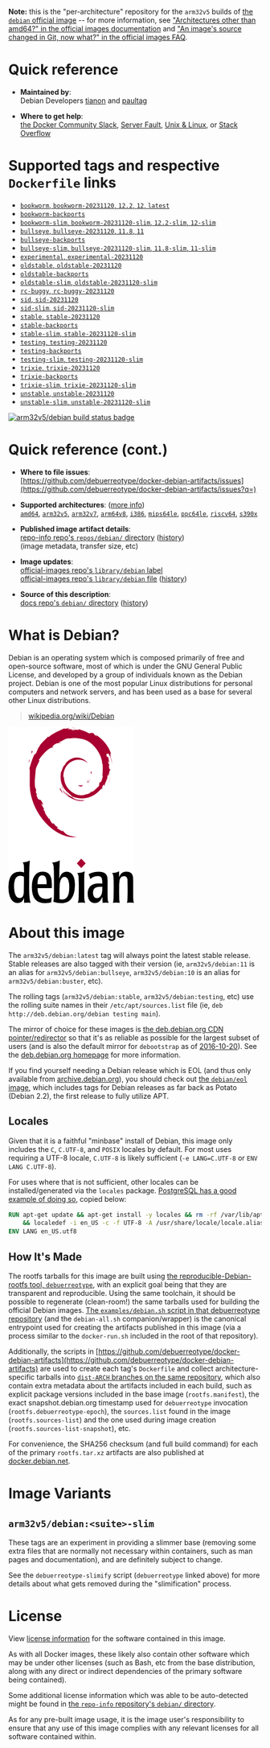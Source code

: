 <!--

********************************************************************************

WARNING:

    DO NOT EDIT "debian/README.md"

    IT IS AUTO-GENERATED

    (from the other files in "debian/" combined with a set of templates)

********************************************************************************

-->

**Note:** this is the "per-architecture" repository for the `arm32v5` builds of [the `debian` official image](https://hub.docker.com/_/debian) -- for more information, see ["Architectures other than amd64?" in the official images documentation](https://github.com/docker-library/official-images#architectures-other-than-amd64) and ["An image's source changed in Git, now what?" in the official images FAQ](https://github.com/docker-library/faq#an-images-source-changed-in-git-now-what).

# Quick reference

-	**Maintained by**:  
	Debian Developers [tianon](https://qa.debian.org/developer.php?login=tianon) and [paultag](https://qa.debian.org/developer.php?login=paultag)

-	**Where to get help**:  
	[the Docker Community Slack](https://dockr.ly/comm-slack), [Server Fault](https://serverfault.com/help/on-topic), [Unix & Linux](https://unix.stackexchange.com/help/on-topic), or [Stack Overflow](https://stackoverflow.com/help/on-topic)

# Supported tags and respective `Dockerfile` links

-	[`bookworm`, `bookworm-20231120`, `12.2`, `12`, `latest`](https://github.com/debuerreotype/docker-debian-artifacts/blob/1f004e7d93701cb12bb439662c89259e25e74fdf/bookworm/Dockerfile)
-	[`bookworm-backports`](https://github.com/debuerreotype/docker-debian-artifacts/blob/1f004e7d93701cb12bb439662c89259e25e74fdf/bookworm/backports/Dockerfile)
-	[`bookworm-slim`, `bookworm-20231120-slim`, `12.2-slim`, `12-slim`](https://github.com/debuerreotype/docker-debian-artifacts/blob/1f004e7d93701cb12bb439662c89259e25e74fdf/bookworm/slim/Dockerfile)
-	[`bullseye`, `bullseye-20231120`, `11.8`, `11`](https://github.com/debuerreotype/docker-debian-artifacts/blob/1f004e7d93701cb12bb439662c89259e25e74fdf/bullseye/Dockerfile)
-	[`bullseye-backports`](https://github.com/debuerreotype/docker-debian-artifacts/blob/1f004e7d93701cb12bb439662c89259e25e74fdf/bullseye/backports/Dockerfile)
-	[`bullseye-slim`, `bullseye-20231120-slim`, `11.8-slim`, `11-slim`](https://github.com/debuerreotype/docker-debian-artifacts/blob/1f004e7d93701cb12bb439662c89259e25e74fdf/bullseye/slim/Dockerfile)
-	[`experimental`, `experimental-20231120`](https://github.com/debuerreotype/docker-debian-artifacts/blob/1f004e7d93701cb12bb439662c89259e25e74fdf/experimental/Dockerfile)
-	[`oldstable`, `oldstable-20231120`](https://github.com/debuerreotype/docker-debian-artifacts/blob/1f004e7d93701cb12bb439662c89259e25e74fdf/oldstable/Dockerfile)
-	[`oldstable-backports`](https://github.com/debuerreotype/docker-debian-artifacts/blob/1f004e7d93701cb12bb439662c89259e25e74fdf/oldstable/backports/Dockerfile)
-	[`oldstable-slim`, `oldstable-20231120-slim`](https://github.com/debuerreotype/docker-debian-artifacts/blob/1f004e7d93701cb12bb439662c89259e25e74fdf/oldstable/slim/Dockerfile)
-	[`rc-buggy`, `rc-buggy-20231120`](https://github.com/debuerreotype/docker-debian-artifacts/blob/1f004e7d93701cb12bb439662c89259e25e74fdf/rc-buggy/Dockerfile)
-	[`sid`, `sid-20231120`](https://github.com/debuerreotype/docker-debian-artifacts/blob/1f004e7d93701cb12bb439662c89259e25e74fdf/sid/Dockerfile)
-	[`sid-slim`, `sid-20231120-slim`](https://github.com/debuerreotype/docker-debian-artifacts/blob/1f004e7d93701cb12bb439662c89259e25e74fdf/sid/slim/Dockerfile)
-	[`stable`, `stable-20231120`](https://github.com/debuerreotype/docker-debian-artifacts/blob/1f004e7d93701cb12bb439662c89259e25e74fdf/stable/Dockerfile)
-	[`stable-backports`](https://github.com/debuerreotype/docker-debian-artifacts/blob/1f004e7d93701cb12bb439662c89259e25e74fdf/stable/backports/Dockerfile)
-	[`stable-slim`, `stable-20231120-slim`](https://github.com/debuerreotype/docker-debian-artifacts/blob/1f004e7d93701cb12bb439662c89259e25e74fdf/stable/slim/Dockerfile)
-	[`testing`, `testing-20231120`](https://github.com/debuerreotype/docker-debian-artifacts/blob/1f004e7d93701cb12bb439662c89259e25e74fdf/testing/Dockerfile)
-	[`testing-backports`](https://github.com/debuerreotype/docker-debian-artifacts/blob/1f004e7d93701cb12bb439662c89259e25e74fdf/testing/backports/Dockerfile)
-	[`testing-slim`, `testing-20231120-slim`](https://github.com/debuerreotype/docker-debian-artifacts/blob/1f004e7d93701cb12bb439662c89259e25e74fdf/testing/slim/Dockerfile)
-	[`trixie`, `trixie-20231120`](https://github.com/debuerreotype/docker-debian-artifacts/blob/1f004e7d93701cb12bb439662c89259e25e74fdf/trixie/Dockerfile)
-	[`trixie-backports`](https://github.com/debuerreotype/docker-debian-artifacts/blob/1f004e7d93701cb12bb439662c89259e25e74fdf/trixie/backports/Dockerfile)
-	[`trixie-slim`, `trixie-20231120-slim`](https://github.com/debuerreotype/docker-debian-artifacts/blob/1f004e7d93701cb12bb439662c89259e25e74fdf/trixie/slim/Dockerfile)
-	[`unstable`, `unstable-20231120`](https://github.com/debuerreotype/docker-debian-artifacts/blob/1f004e7d93701cb12bb439662c89259e25e74fdf/unstable/Dockerfile)
-	[`unstable-slim`, `unstable-20231120-slim`](https://github.com/debuerreotype/docker-debian-artifacts/blob/1f004e7d93701cb12bb439662c89259e25e74fdf/unstable/slim/Dockerfile)

[![arm32v5/debian build status badge](https://img.shields.io/jenkins/s/https/doi-janky.infosiftr.net/job/multiarch/job/arm32v5/job/debian.svg?label=arm32v5/debian%20%20build%20job)](https://doi-janky.infosiftr.net/job/multiarch/job/arm32v5/job/debian/)

# Quick reference (cont.)

-	**Where to file issues**:  
	[https://github.com/debuerreotype/docker-debian-artifacts/issues](https://github.com/debuerreotype/docker-debian-artifacts/issues?q=)

-	**Supported architectures**: ([more info](https://github.com/docker-library/official-images#architectures-other-than-amd64))  
	[`amd64`](https://hub.docker.com/r/amd64/debian/), [`arm32v5`](https://hub.docker.com/r/arm32v5/debian/), [`arm32v7`](https://hub.docker.com/r/arm32v7/debian/), [`arm64v8`](https://hub.docker.com/r/arm64v8/debian/), [`i386`](https://hub.docker.com/r/i386/debian/), [`mips64le`](https://hub.docker.com/r/mips64le/debian/), [`ppc64le`](https://hub.docker.com/r/ppc64le/debian/), [`riscv64`](https://hub.docker.com/r/riscv64/debian/), [`s390x`](https://hub.docker.com/r/s390x/debian/)

-	**Published image artifact details**:  
	[repo-info repo's `repos/debian/` directory](https://github.com/docker-library/repo-info/blob/master/repos/debian) ([history](https://github.com/docker-library/repo-info/commits/master/repos/debian))  
	(image metadata, transfer size, etc)

-	**Image updates**:  
	[official-images repo's `library/debian` label](https://github.com/docker-library/official-images/issues?q=label%3Alibrary%2Fdebian)  
	[official-images repo's `library/debian` file](https://github.com/docker-library/official-images/blob/master/library/debian) ([history](https://github.com/docker-library/official-images/commits/master/library/debian))

-	**Source of this description**:  
	[docs repo's `debian/` directory](https://github.com/docker-library/docs/tree/master/debian) ([history](https://github.com/docker-library/docs/commits/master/debian))

# What is Debian?

Debian is an operating system which is composed primarily of free and open-source software, most of which is under the GNU General Public License, and developed by a group of individuals known as the Debian project. Debian is one of the most popular Linux distributions for personal computers and network servers, and has been used as a base for several other Linux distributions.

> [wikipedia.org/wiki/Debian](https://en.wikipedia.org/wiki/Debian)

![logo](https://raw.githubusercontent.com/docker-library/docs/b449be7df57e9ed9086bb5821bfb5d6cdc5d67a4/debian/logo.png)

# About this image

The `arm32v5/debian:latest` tag will always point the latest stable release. Stable releases are also tagged with their version (ie, `arm32v5/debian:11` is an alias for `arm32v5/debian:bullseye`, `arm32v5/debian:10` is an alias for `arm32v5/debian:buster`, etc).

The rolling tags (`arm32v5/debian:stable`, `arm32v5/debian:testing`, etc) use the rolling suite names in their `/etc/apt/sources.list` file (ie, `deb http://deb.debian.org/debian testing main`).

The mirror of choice for these images is [the deb.debian.org CDN pointer/redirector](https://deb.debian.org) so that it's as reliable as possible for the largest subset of users (and is also the default mirror for `debootstrap` as of [2016-10-20](https://anonscm.debian.org/cgit/d-i/debootstrap.git/commit/?id=9e8bc60ad1ccf3a25ce7890526b70059f3e770de)). See the [deb.debian.org homepage](https://deb.debian.org) for more information.

If you find yourself needing a Debian release which is EOL (and thus only available from [archive.debian.org](http://archive.debian.org)), you should check out [the `debian/eol` image](https://hub.docker.com/r/debian/eol/), which includes tags for Debian releases as far back as Potato (Debian 2.2), the first release to fully utilize APT.

## Locales

Given that it is a faithful "minbase" install of Debian, this image only includes the `C`, `C.UTF-8`, and `POSIX` locales by default. For most uses requiring a UTF-8 locale, `C.UTF-8` is likely sufficient (`-e LANG=C.UTF-8` or `ENV LANG C.UTF-8`).

For uses where that is not sufficient, other locales can be installed/generated via the `locales` package. [PostgreSQL has a good example of doing so](https://github.com/docker-library/postgres/blob/69bc540ecfffecce72d49fa7e4a46680350037f9/9.6/Dockerfile#L21-L24), copied below:

```dockerfile
RUN apt-get update && apt-get install -y locales && rm -rf /var/lib/apt/lists/* \
	&& localedef -i en_US -c -f UTF-8 -A /usr/share/locale/locale.alias en_US.UTF-8
ENV LANG en_US.utf8
```

## How It's Made

The rootfs tarballs for this image are built using [the reproducible-Debian-rootfs tool, `debuerreotype`](https://github.com/debuerreotype/debuerreotype), with an explicit goal being that they are transparent and reproducible. Using the same toolchain, it should be possible to regenerate (clean-room!) the same tarballs used for building the official Debian images. [The `examples/debian.sh` script in that debuerreotype repository](https://github.com/debuerreotype/debuerreotype/blob/master/examples/debian.sh) (and the `debian-all.sh` companion/wrapper) is the canonical entrypoint used for creating the artifacts published in this image (via a process similar to the `docker-run.sh` included in the root of that repository).

Additionally, the scripts in [https://github.com/debuerreotype/docker-debian-artifacts](https://github.com/debuerreotype/docker-debian-artifacts) are used to create each tag's `Dockerfile` and collect architecture-specific tarballs into [`dist-ARCH` branches on the same repository](https://github.com/debuerreotype/docker-debian-artifacts/branches), which also contain extra metadata about the artifacts included in each build, such as explicit package versions included in the base image (`rootfs.manifest`), the exact snapshot.debian.org timestamp used for `debuerreotype` invocation (`rootfs.debuerreotype-epoch`), the `sources.list` found in the image (`rootfs.sources-list`) and the one used during image creation (`rootfs.sources-list-snapshot`), etc.

For convenience, the SHA256 checksum (and full build command) for each of the primary `rootfs.tar.xz` artifacts are also published at [docker.debian.net](https://docker.debian.net/).

# Image Variants

## `arm32v5/debian:<suite>-slim`

These tags are an experiment in providing a slimmer base (removing some extra files that are normally not necessary within containers, such as man pages and documentation), and are definitely subject to change.

See the `debuerreotype-slimify` script (`debuerreotype` linked above) for more details about what gets removed during the "slimification" process.

# License

View [license information](https://www.debian.org/social_contract#guidelines) for the software contained in this image.

As with all Docker images, these likely also contain other software which may be under other licenses (such as Bash, etc from the base distribution, along with any direct or indirect dependencies of the primary software being contained).

Some additional license information which was able to be auto-detected might be found in [the `repo-info` repository's `debian/` directory](https://github.com/docker-library/repo-info/tree/master/repos/debian).

As for any pre-built image usage, it is the image user's responsibility to ensure that any use of this image complies with any relevant licenses for all software contained within.

